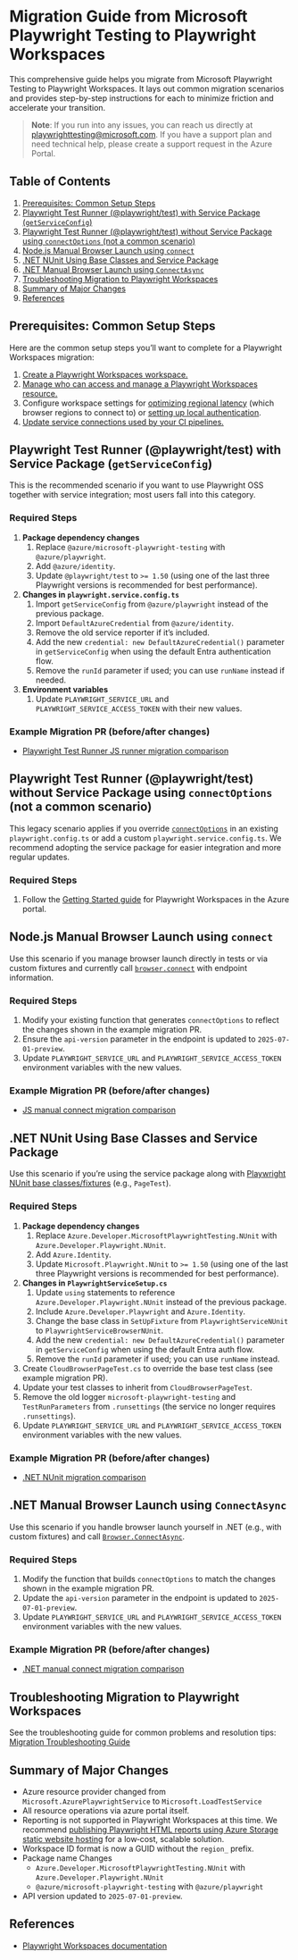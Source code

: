 # Migration Guide from Microsoft Playwright Testing to Playwright Workspaces

This comprehensive guide helps you migrate from Microsoft Playwright Testing to Playwright Workspaces. It lays out common migration scenarios and provides step-by-step instructions for each to minimize friction and accelerate your transition.

> **Note**: If you run into any issues, you can reach us directly at playwrighttesting@microsoft.com. If you have a support plan and need technical help, please create a support request in the Azure Portal.

## Table of Contents
1. [Prerequisites: Common Setup Steps](#prerequisites-common-setup-steps)  
2. [Playwright Test Runner (@playwright/test) with Service Package (`getServiceConfig`)](#playwright-test-runner-playwrighttest-with-service-package-getserviceconfig)  
3. [Playwright Test Runner (@playwright/test) without Service Package using `connectOptions` (not a common scenario)](#playwright-test-runner-playwrighttest-without-service-package-using-connectoptions-not-a-common-scenario)  
4. [Node.js Manual Browser Launch using `connect`](#nodejs-manual-browser-launch-using-connect)  
5. [.NET NUnit Using Base Classes and Service Package](#net-nunit-using-base-classes-and-service-package)  
6. [.NET Manual Browser Launch using `ConnectAsync`](#net-manual-browser-launch-using-connectasync)  
7. [Troubleshooting Migration to Playwright Workspaces](#troubleshooting-migration-to-playwright-workspaces)  
8. [Summary of Major Changes](#summary-of-major-changes)  
9. [References](#references)


## Prerequisites: Common Setup Steps
Here are the common setup steps you’ll want to complete for a Playwright Workspaces migration:
1. [Create a Playwright Workspaces workspace.](https://aka.ms/pww/docs/create)  
2. [Manage who can access and manage a Playwright Workspaces resource.](https://aka.ms/pww/docs/manage-access)  
3. Configure workspace settings for [optimizing regional latency](https://aka.ms/pww/docs/optimize-regional-latency) (which browser regions to connect to) or [setting up local authentication](https://aka.ms/pww/docs/authentication).  
4. [Update service connections used by your CI pipelines.](https://aka.ms/pww/docs/ci)

## Playwright Test Runner (@playwright/test) with Service Package (`getServiceConfig`)
This is the recommended scenario if you want to use Playwright OSS together with service integration; most users fall into this category.

### Required Steps
1. **Package dependency changes**  
   1. Replace `@azure/microsoft-playwright-testing` with `@azure/playwright`.  
   2. Add `@azure/identity`.  
   3. Update `@playwright/test` to `>= 1.50` (using one of the last three Playwright versions is recommended for best performance).  
2. **Changes in `playwright.service.config.ts`**  
   1. Import `getServiceConfig` from `@azure/playwright` instead of the previous package.  
   2. Import `DefaultAzureCredential` from `@azure/identity`.  
   3. Remove the old service reporter if it’s included.  
   4. Add the new `credential: new DefaultAzureCredential()` parameter in `getServiceConfig` when using the default Entra authentication flow.  
   5. Remove the `runId` parameter if used; you can use `runName` instead if needed.  
3. **Environment variables**  
   1. Update `PLAYWRIGHT_SERVICE_URL` and `PLAYWRIGHT_SERVICE_ACCESS_TOKEN` with their new values.  

### Example Migration PR (before/after changes)
- [Playwright Test Runner JS runner migration comparison](https://github.com/microsoft/playwright-testing-service/compare/users/puagarwa/migrate-playwright-workspace-jsrunner?expand=1)

## Playwright Test Runner (@playwright/test) without Service Package using `connectOptions` (not a common scenario)
This legacy scenario applies if you override [`connectOptions`](https://playwright.dev/docs/api/class-testoptions#test-options-connect-options) in an existing `playwright.config.ts` or add a custom `playwright.service.config.ts`. We recommend adopting the service package for easier integration and more regular updates.

### Required Steps
1. Follow the [Getting Started guide](https://aka.ms/pww/docs/quickstart) for Playwright Workspaces in the Azure portal.

## Node.js Manual Browser Launch using `connect`
Use this scenario if you manage browser launch directly in tests or via custom fixtures and currently call [`browser.connect`](https://playwright.dev/docs/api/class-browsertype#browser-type-connect) with endpoint information.

### Required Steps
1. Modify your existing function that generates `connectOptions` to reflect the changes shown in the example migration PR.  
2. Ensure the `api-version` parameter in the endpoint is updated to `2025-07-01-preview`.  
3. Update `PLAYWRIGHT_SERVICE_URL` and `PLAYWRIGHT_SERVICE_ACCESS_TOKEN` environment variables with the new values.  

### Example Migration PR (before/after changes)
- [JS manual connect migration comparison](https://github.com/microsoft/playwright-testing-service/compare/users/puagarwa/migrate-playwright-workspace-jsrunner?expand=1)

## .NET NUnit Using Base Classes and Service Package
Use this scenario if you’re using the service package along with [Playwright NUnit base classes/fixtures](https://playwright.dev/dotnet/docs/test-runners#base-classes-for-playwright) (e.g., `PageTest`).

### Required Steps
1. **Package dependency changes**  
   1. Replace `Azure.Developer.MicrosoftPlaywrightTesting.NUnit` with `Azure.Developer.Playwright.NUnit`.  
   2. Add `Azure.Identity`.  
   3. Update `Microsoft.Playwright.NUnit` to `>= 1.50` (using one of the last three Playwright versions is recommended for best performance).  
2. **Changes in `PlaywrightServiceSetup.cs`**  
   1. Update `using` statements to reference `Azure.Developer.Playwright.NUnit` instead of the previous package.  
   2. Include `Azure.Developer.Playwright` and `Azure.Identity`.  
   3. Change the base class in `SetUpFixture` from `PlaywrightServiceNUnit` to `PlaywrightServiceBrowserNUnit`.  
   4. Add the new `credential: new DefaultAzureCredential()` parameter in `getServiceConfig` when using the default Entra auth flow.  
   5. Remove the `runId` parameter if used; you can use `runName` instead.  
3. Create `CloudBrowserPageTest.cs` to override the base test class (see example migration PR).  
4. Update your test classes to inherit from `CloudBrowserPageTest`.  
5. Remove the old logger `microsoft-playwright-testing` and `TestRunParameters` from `.runsettings` (the service no longer requires `.runsettings`).  
6. Update `PLAYWRIGHT_SERVICE_URL` and `PLAYWRIGHT_SERVICE_ACCESS_TOKEN` environment variables with the new values.  

### Example Migration PR (before/after changes)
- [.NET NUnit migration comparison](https://github.com/microsoft/playwright-testing-service/compare/users/puagarwa/migrate-dotnet-nunit?expand=1)

## .NET Manual Browser Launch using `ConnectAsync`
Use this scenario if you handle browser launch yourself in .NET (e.g., with custom fixtures) and call [`Browser.ConnectAsync`](https://playwright.dev/dotnet/docs/api/class-browsertype#browser-type-connect).

### Required Steps
1. Modify the function that builds `connectOptions` to match the changes shown in the example migration PR.  
2. Update the `api-version` parameter in the endpoint is updated to `2025-07-01-preview`.  
3. Update `PLAYWRIGHT_SERVICE_URL` and `PLAYWRIGHT_SERVICE_ACCESS_TOKEN` environment variables with the new values.  

### Example Migration PR (before/after changes)
- [.NET manual connect migration comparison](https://github.com/microsoft/playwright-testing-service/compare/users/puagarwa/migrate-dotnet-lib-manual?expand=1)

## Troubleshooting Migration to Playwright Workspaces
See the troubleshooting guide for common problems and resolution tips: [Migration Troubleshooting Guide](https://aka.ms/pww/migration-troubleshooting)

## Summary of Major Changes
- Azure resource provider changed from `Microsoft.AzurePlaywrightService` to `Microsoft.LoadTestService`
- All resource operations via azure portal itself.
- Reporting is not supported in Playwright Workspaces at this time. We recommend [publishing Playwright HTML reports using Azure Storage static website hosting](https://playwright.dev/docs/next/ci-intro#publishing-report-on-the-web) for a low‑cost, scalable solution.  
- Workspace ID format is now a GUID without the `region_` prefix.
- Package name Changes
   - `Azure.Developer.MicrosoftPlaywrightTesting.NUnit` with `Azure.Developer.Playwright.NUnit`
   - `@azure/microsoft-playwright-testing` with `@azure/playwright`  
- API version updated to `2025-07-01-preview`.

## References
- [Playwright Workspaces documentation](https://aka.ms/pww/docs)

